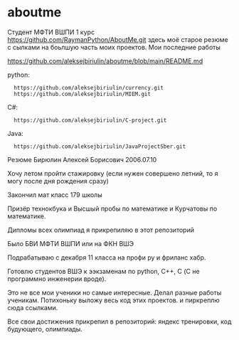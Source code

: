 # aboutme
Студент МФТИ ВШПИ 1 курс
https://github.com/RaymanPython/AboutMe.git здесь моё старое резюме с сылками на боьлшую часть моих проектов.
Мои последние работы

https://github.com/aleksejbiriulin/aboutme/blob/main/README.md

python:

      https://github.com/aleksejbiriulin/currency.git
      https://github.com/aleksejbiriulin/MIEM.git

С#:

      https://github.com/aleksejbiriulin/C-project.git
      
Java:

      https://github.com/aleksejbiriulin/JavaProjectSber.git

Резюме Бирюлин Алексей Борисович 2006.07.10 

Хочу летом пройти стажировку (если нужен совершено летний, то я могу после дня рождения сразу)

Закончил мат класс 179 школы

Призёр технокбука и Высшый пробы по математике и Курчатовы по математике.

Дипломы всех олимпиад я прикрепиляю в этот репозиторий

Было БВИ МФТИ ВШПИ или на ФКН ВШЭ

Подрабатываю с декабря 11 класса на профи ру и фриланс хабр.

Готовлю студентов ВШЭ к ээкзаменам по python, C++, C (С не программно инженерии вроде).

Это не все мои ученики но самые интересные. Делал разные работы ученикам. Потихоньку выложу весь код этих проектов. и пиркреплю сюда ссылками.

Все свои достижения прикрепил в репозиторий: яндекс тренировки, код будующего, олимпиады.

